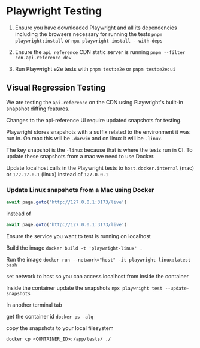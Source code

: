 # Playwright Testing

1. Ensure you have downloaded Playwright and all its dependencies including the browsers necessary for running the tests
   `pnpm playwright:install` or `npx playwright install --with-deps`

2. Ensure the `api reference` CDN static server is running
   `pnpm --filter cdn-api-reference dev`

3. Run Playwright e2e tests with `pnpm test:e2e` or `pnpm test:e2e:ui`

## Visual Regression Testing

We are testing the `api-reference` on the CDN using Playwright's built-in snapshot diffing features.

Changes to the api-reference UI require updated snapshots for testing.

Playwright stores snapshots with a suffix related to the environment it was run in. On mac this will be `-darwin` and on linux it will be `-linux`.

The key snapshot is the `-linux` because that is where the tests run in CI. To update these snapshots from a mac we need to use Docker.

Update localhost calls in the Playwright tests to `host.docker.internal` (mac) or `172.17.0.1` (linux) instead of `127.0.0.1`

### Update Linux snapshots from a Mac using Docker

```ts
await page.goto('http://127.0.0.1:3173/live')
```

instead of

```ts
await page.goto('http://127.0.0.1:3173/live')
```

Ensure the service you want to test is running on localhost

Build the image
`docker build -t 'playwright-linux' .`

Run the image
`docker run --network="host" -it playwright-linux:latest bash`

set network to host so you can access localhost from inside the container

Inside the container update the snapshots
`npx playwright test --update-snapshots`

In another terminal tab

get the container id
`docker ps -alq`

copy the snapshots to your local filesystem

`docker cp <CONTAINER_ID>:/app/tests/ ./`
